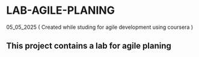 # LAB-AGILE-PLANING
05_05_2025 ( Created while studing for agile development using coursera )

## This project contains a lab for agile planing 
